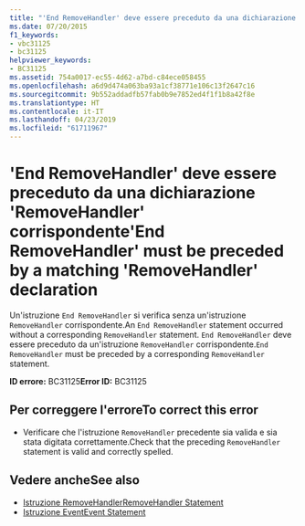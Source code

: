 ```yaml
---
title: "'End RemoveHandler' deve essere preceduto da una dichiarazione 'RemoveHandler' corrispondente"
ms.date: 07/20/2015
f1_keywords:
- vbc31125
- bc31125
helpviewer_keywords:
- BC31125
ms.assetid: 754a0017-ec55-4d62-a7bd-c84ece058455
ms.openlocfilehash: a6d9d474a063ba93a1cf38771e106c13f2647c16
ms.sourcegitcommit: 9b552addadfb57fab0b9e7852ed4f1f1b8a42f8e
ms.translationtype: HT
ms.contentlocale: it-IT
ms.lasthandoff: 04/23/2019
ms.locfileid: "61711967"
---
```

# <a name="end-removehandler-must-be-preceded-by-a-matching-removehandler-declaration"></a><span data-ttu-id="23432-102">'End RemoveHandler' deve essere preceduto da una dichiarazione 'RemoveHandler' corrispondente</span><span class="sxs-lookup"><span data-stu-id="23432-102">'End RemoveHandler' must be preceded by a matching 'RemoveHandler' declaration</span></span>
<span data-ttu-id="23432-103">Un'istruzione `End RemoveHandler` si verifica senza un'istruzione `RemoveHandler` corrispondente.</span><span class="sxs-lookup"><span data-stu-id="23432-103">An `End RemoveHandler` statement occurred without a corresponding `RemoveHandler` statement.</span></span> <span data-ttu-id="23432-104">`End RemoveHandler` deve essere preceduto da un'istruzione `RemoveHandler` corrispondente.</span><span class="sxs-lookup"><span data-stu-id="23432-104">`End RemoveHandler` must be preceded by a corresponding `RemoveHandler` statement.</span></span>  
  
 <span data-ttu-id="23432-105">**ID errore:** BC31125</span><span class="sxs-lookup"><span data-stu-id="23432-105">**Error ID:** BC31125</span></span>  
  
## <a name="to-correct-this-error"></a><span data-ttu-id="23432-106">Per correggere l'errore</span><span class="sxs-lookup"><span data-stu-id="23432-106">To correct this error</span></span>  
  
- <span data-ttu-id="23432-107">Verificare che l'istruzione `RemoveHandler` precedente sia valida e sia stata digitata correttamente.</span><span class="sxs-lookup"><span data-stu-id="23432-107">Check that the preceding `RemoveHandler` statement is valid and correctly spelled.</span></span>  
  
## <a name="see-also"></a><span data-ttu-id="23432-108">Vedere anche</span><span class="sxs-lookup"><span data-stu-id="23432-108">See also</span></span>

- [<span data-ttu-id="23432-109">Istruzione RemoveHandler</span><span class="sxs-lookup"><span data-stu-id="23432-109">RemoveHandler Statement</span></span>](../../visual-basic/language-reference/statements/removehandler-statement.md)
- [<span data-ttu-id="23432-110">Istruzione Event</span><span class="sxs-lookup"><span data-stu-id="23432-110">Event Statement</span></span>](../../visual-basic/language-reference/statements/event-statement.md)
